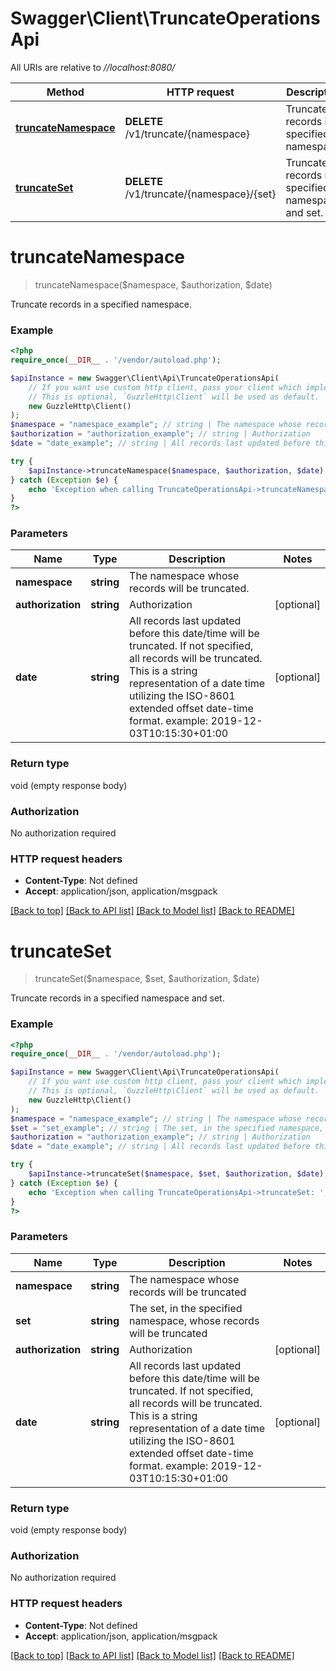 # Swagger\Client\TruncateOperationsApi

All URIs are relative to *//localhost:8080/*

Method | HTTP request | Description
------------- | ------------- | -------------
[**truncateNamespace**](TruncateOperationsApi.md#truncatenamespace) | **DELETE** /v1/truncate/{namespace} | Truncate records in a specified namespace.
[**truncateSet**](TruncateOperationsApi.md#truncateset) | **DELETE** /v1/truncate/{namespace}/{set} | Truncate records in a specified namespace and set.

# **truncateNamespace**
> truncateNamespace($namespace, $authorization, $date)

Truncate records in a specified namespace.

### Example
```php
<?php
require_once(__DIR__ . '/vendor/autoload.php');

$apiInstance = new Swagger\Client\Api\TruncateOperationsApi(
    // If you want use custom http client, pass your client which implements `GuzzleHttp\ClientInterface`.
    // This is optional, `GuzzleHttp\Client` will be used as default.
    new GuzzleHttp\Client()
);
$namespace = "namespace_example"; // string | The namespace whose records will be truncated.
$authorization = "authorization_example"; // string | Authorization
$date = "date_example"; // string | All records last updated before this date/time will be truncated. If not specified, all records will be truncated.  This is a string representation of a date time utilizing the ISO-8601 extended offset date-time format. example: 2019-12-03T10:15:30+01:00

try {
    $apiInstance->truncateNamespace($namespace, $authorization, $date);
} catch (Exception $e) {
    echo 'Exception when calling TruncateOperationsApi->truncateNamespace: ', $e->getMessage(), PHP_EOL;
}
?>
```

### Parameters

Name | Type | Description  | Notes
------------- | ------------- | ------------- | -------------
 **namespace** | **string**| The namespace whose records will be truncated. |
 **authorization** | **string**| Authorization | [optional]
 **date** | **string**| All records last updated before this date/time will be truncated. If not specified, all records will be truncated.  This is a string representation of a date time utilizing the ISO-8601 extended offset date-time format. example: 2019-12-03T10:15:30+01:00 | [optional]

### Return type

void (empty response body)

### Authorization

No authorization required

### HTTP request headers

 - **Content-Type**: Not defined
 - **Accept**: application/json, application/msgpack

[[Back to top]](#) [[Back to API list]](../../README.md#documentation-for-api-endpoints) [[Back to Model list]](../../README.md#documentation-for-models) [[Back to README]](../../README.md)

# **truncateSet**
> truncateSet($namespace, $set, $authorization, $date)

Truncate records in a specified namespace and set.

### Example
```php
<?php
require_once(__DIR__ . '/vendor/autoload.php');

$apiInstance = new Swagger\Client\Api\TruncateOperationsApi(
    // If you want use custom http client, pass your client which implements `GuzzleHttp\ClientInterface`.
    // This is optional, `GuzzleHttp\Client` will be used as default.
    new GuzzleHttp\Client()
);
$namespace = "namespace_example"; // string | The namespace whose records will be truncated
$set = "set_example"; // string | The set, in the specified namespace, whose records will be truncated
$authorization = "authorization_example"; // string | Authorization
$date = "date_example"; // string | All records last updated before this date/time will be truncated. If not specified, all records will be truncated.  This is a string representation of a date time utilizing the ISO-8601 extended offset date-time format. example: 2019-12-03T10:15:30+01:00

try {
    $apiInstance->truncateSet($namespace, $set, $authorization, $date);
} catch (Exception $e) {
    echo 'Exception when calling TruncateOperationsApi->truncateSet: ', $e->getMessage(), PHP_EOL;
}
?>
```

### Parameters

Name | Type | Description  | Notes
------------- | ------------- | ------------- | -------------
 **namespace** | **string**| The namespace whose records will be truncated |
 **set** | **string**| The set, in the specified namespace, whose records will be truncated |
 **authorization** | **string**| Authorization | [optional]
 **date** | **string**| All records last updated before this date/time will be truncated. If not specified, all records will be truncated.  This is a string representation of a date time utilizing the ISO-8601 extended offset date-time format. example: 2019-12-03T10:15:30+01:00 | [optional]

### Return type

void (empty response body)

### Authorization

No authorization required

### HTTP request headers

 - **Content-Type**: Not defined
 - **Accept**: application/json, application/msgpack

[[Back to top]](#) [[Back to API list]](../../README.md#documentation-for-api-endpoints) [[Back to Model list]](../../README.md#documentation-for-models) [[Back to README]](../../README.md)

